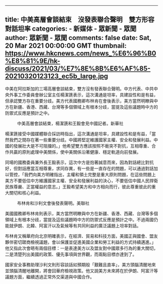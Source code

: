 
---
title: 中美高層會談結束　沒發表聯合聲明　雙方形容對話坦率
categories: 
    - 新媒体
    - 眾新聞 - 眾聞
author: 眾新聞 - 眾聞
comments: false
date: Sat, 20 Mar 2021 00:00:00 GMT
thumbnail: https://www.hkcnews.com/news_%E6%96%B0%E8%81%9E/hk-discuss/2021/03/%E7%8E%8B%E6%AF%85-20210320123123_ec5b_large.jpg
---

<div>   
<p>中美在阿拉斯加的三場高層會談結束，雙方沒有發表聯合聲明。中方代表、中共中央外事工作委員會辦公室主任楊潔篪表示，這次溝通是坦率，具建設性和是有益，但承認雙方存在重要分歧。美方代表國務卿布林肯在會後表示，美方當然明瞭與中方在新疆、香港、西藏、台灣等多個領域上有根本分歧，當提及這些議題時中方的防禦式反應是預計之中。</p>
<figure class="image"><picture><source srcset="/news_新聞/hk-discuss/2021/03/王毅-20210320123123_ec5b_large.jpg" media="(min-width: 960px)"><source srcset="/news_新聞/hk-discuss/2021/03/王毅-20210320123123_ec5b_medium.jpg" media="(min-width: 720px)"><source srcset="/news_新聞/hk-discuss/2021/03/王毅-20210320123123_ec5b_small.jpg" media="(max-width: 480px)"><img class="img-responsive" src="https://www.hkcnews.com/news_%E6%96%B0%E8%81%9E/hk-discuss/2021/03/%E7%8E%8B%E6%AF%85-20210320123123_ec5b_large.jpg" alt referrerpolicy="no-referrer"></picture>
<figcaption>中美高層會談結束，楊潔篪和王毅會見中國記者。新華社</figcaption>
</figure>
<p>楊潔篪接受中國媒體聯合採訪時指出，這次溝通是坦率，具建設性和是有益，「當然我們之間存在著一些重要分歧。中國將堅定維護國家主權、安全和發展利益。中國的發展壯大是不可阻擋的。」他希望雙方應該按照不衝突不對抗，互相尊重、合作共贏的原則處理中美關係，使中美關係沿著健康、穩定軌道向前發展。</p>
<p>同場的國務委員兼外長王毅表示，這次中方是抱著誠意而來，因為對話總比對抗好，但對話應當互相尊重，求同存異，有一些是一直存在的問題，可以通過對話加以管控，「我們向美方明確指出，主權和領土完整是重大原則問題，在這些問題上美方不要低估中方維護國家主權、安全和發展利益的決心，不要低估中國人民捍衛民族尊嚴、正當權益的意志。」王毅希望美方和中方相向而行，彼此尊重彼此的重大關切和核心利益。</p>
<figure class="image"><picture><source srcset="/news_新聞/hk-discuss/2021/03/布林肯Antony%20Blinken-中美會晤-20210320115848_56a4_large.jpg" media="(min-width: 960px)"><source srcset="/news_新聞/hk-discuss/2021/03/布林肯Antony%20Blinken-中美會晤-20210320115848_56a4_medium.jpg" media="(min-width: 720px)"><source srcset="/news_新聞/hk-discuss/2021/03/布林肯Antony%20Blinken-中美會晤-20210320115848_56a4_small.jpg" media="(max-width: 480px)"><img class="img-responsive" src="https://www.hkcnews.com/news_%E6%96%B0%E8%81%9E/hk-discuss/2021/03/%E5%B8%83%E6%9E%97%E8%82%AFAntony%20Blinken-%E4%B8%AD%E7%BE%8E%E6%9C%83%E6%99%A4-20210320115848_56a4_large.jpg" alt referrerpolicy="no-referrer"></picture>
<figcaption>布林肯和沙利文會後發表聲明。美聯社</figcaption>
</figure>
<p>美國國務卿布林肯則表示，美方當然明瞭與中方在新疆、香港、西藏、台灣等多個領域上有根本分歧，當提及這些議題時中方的防禦式反應是預計之中。不過兩國仍能就伊朗、北韓、阿富汗以及氣候等有共同利益的廣泛議題上坦率對話。</p>
<p>布林肯又稱華府向北京明確表示，在經濟、貿易和科技方面，美國正與國會、盟友夥伴密切蹉商檢視議題，會以保護並促進美國企業和勞工利益的方式持續邁進。」他又指此次會晤有兩個目標：一是表達美方以及盟友對中國眾多行為的重大關切，二是清楚列出美國的政策、優先事項與世界觀，而兩點目標亦達到了。</p>
<p>國家安全事務助理沙利文則形容談話如預期般「艱難且直率」，美方頭腦清醒地來並頭腦清醒地離開，將會回華府檢視政策。他又說美方未來將在於伊朗、阿富汗等議題方面，繼續透過正常外交渠道與中國合作。</p>
  
</div>
            
